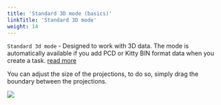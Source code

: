 ```yaml
---
title: 'Standard 3D mode (basics)'
linkTitle: 'Standard 3D mode'
weight: 14
---
```


`Standard 3d mode` - Designed to work with 3D data.
The mode is automatically available if you add PCD or Kitty BIN format data when you create a task.
[read more](/docs/manual/basics/create_an_annotation_task/)

You can adjust the size of the projections, to do so, simply drag the boundary between the projections.

![](/images/image215_carla_town3.jpg)

